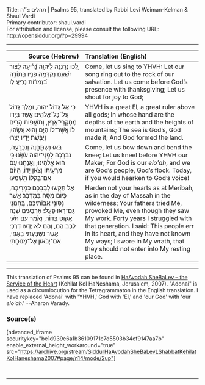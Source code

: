 <html>
<head></head>
<body>
Title: תהלים צ״ה | Psalms 95, translated by Rabbi Levi Weiman-Kelman & Shaul Vardi<br />
Primary contributor: shaul.vardi<br />
For attribution and license, please consult the following URL: <a href="http://opensiddur.org/?p=29994">http://opensiddur.org/?p=29994</a>
<p />
<hr />

<table style="margin-left: auto;margin-right: auto;" class="draggable">
<thead><tr><th id="x" style="text-align: right;">Source (Hebrew)</th><th style="text-align: left;">Translation (English)</th></tr></thead>
<tbody>
<tr><td style="vertical-align:top;">
<div class="liturgy"><span lang="he">
לְ֭כוּ נְרַנְּנָ֣ה לַיהוָ֑ה 
נָ֝רִ֗יעָה לְצ֣וּר יִשְׁעֵֽנוּ׃
נְקַדְּמָ֣ה פָנָ֣יו בְּתוֹדָ֑ה 
בִּ֝זְמִר֗וֹת נָרִ֥יעַֽ לֽוֹ׃
</span></div></td>
 
<td style="vertical-align:top;">
<div class="english">
Come, let us sing to YHVH:
Let our song ring out to the rock of our salvation.
Let us come before God’s presence with thanksgiving;
Let us shout for joy to God; 
</div></td></tr>


<tr><td style="vertical-align:top;">
<div class="liturgy"><span lang="he">
כִּי אֵל גָּדוֹל יהוה, 
וּמֶלֶךְ גָּדוֹל עַל־כָּל־אֱלֹהִים׃
אֲשֶׁר בְּיָדוֹ מֶחְקְרֵי־אָרֶץ, 
וְתוֹעֲפוֹת הָרִים לוֹ׃
אֲשֶׁר־לוֹ הַיָּם וְהוּא עָשָׂהוּ, 
וְיַבֶּשֶׁת יָדָיו יָצָרוּ׃
</span></div></td>
 
<td style="vertical-align:top;">
<div class="english">
YHVH is a great El, 
a great ruler above all gods;
In whose hand are the depths of the earth 
and the heights of mountains;
The sea is God’s, God made it; 
And God formed the land.
</div></td></tr>


<tr><td style="vertical-align:top;">
<div class="liturgy"><span lang="he">
בֹּאוּ נִשְׁתַּחֲוֶה וְנִכְרָעָה, 
נִבְרְכָה לִפְנֵי־יהוה עֹשֵׂנוּ׃
כִּי הוּא אֱלֹהֵינוּ, 
וַאֲנַחְנוּ עַם מַרְעִיתוֹ וְצֹאן יָדוֹ,
הַיּוֹם אִם־בְּקֹלוֹ תִשְׁמָעוּ׃
</span></div></td>
 
<td style="vertical-align:top;">
<div class="english">
Come, let us bow down and bend the knee;
Let us kneel before YHVH our Maker;
For God is our <em>elo'ah</em>, 
and we are God’s people, God’s flock.
Today, if you would hearken to God’s voice!
</div></td></tr>


<tr><td style="vertical-align:top;">
<div class="liturgy"><span lang="he">
אַל תַּקְשׁוּ לְבַבְכֶם כִּמְרִיבָה, 
כְּיוֹם מַסָּה בַּמִּדְבָּר׃
אֲשֶׁר נִסּוּנִי אֲבוֹתֵיכֶם, 
בְּחָנוּנִי גַּם־רָאוּ פָעֳלִי׃
אַרְבָּעִים שָׁנָה אָקוּט בְּדוֹר, 
וָאֹמַר עַם תֹּעֵי לֵבָב הֵם,
וְהֵם לֹא יָדְעוּ דְרָכָי׃
אֲשֶׁר נִשְׁבַּעְתִּי בְאַפִּי, 
אִם־יְבֹאוּן אֶל־מְנוּחָתִי׃
</span></div></td>
 
<td style="vertical-align:top;">
<div class="english">
Harden not your hearts as at Meribah, 
as in the day of Massah in the wilderness;
Your fathers tried Me, 
provoked Me, even though they saw My work.
Forty years I struggled with that generation.
I said: This people err in its heart, 
and they have not known My ways;
I swore in My wrath, 
that they should not enter into My resting place.
</div></td></tr>
</tbody></table>

<hr />

This translation of Psalms 95 can be found in <a href="http://opensiddur.org/?p=12061">HaAvodah SheBaLev – the Service of the Heart</a> (Kehilat Kol HaNeshama, Jerusalem, 2007). "Adonai" is used as a circumlocution for the Tetragrammaton in the English translation. I have replaced 'Adonai' with 'YHVH,' God with 'El,' and 'our God' with 'our <em>elo'ah</em>.' --Aharon Varady.

<h3>Source(s)</h3>

[advanced_iframe securitykey="be1d939e6a1b36109171c7d5503b34cf9147aa7b" enable_external_height_workaround="true" src="https://archive.org/stream/SiddurHaAvodahSheBaLevLShabbatKehilatKolHaneshama2007#page/n14/mode/2up"]

&nbsp;

<hr />

&nbsp;
</body>
</html>